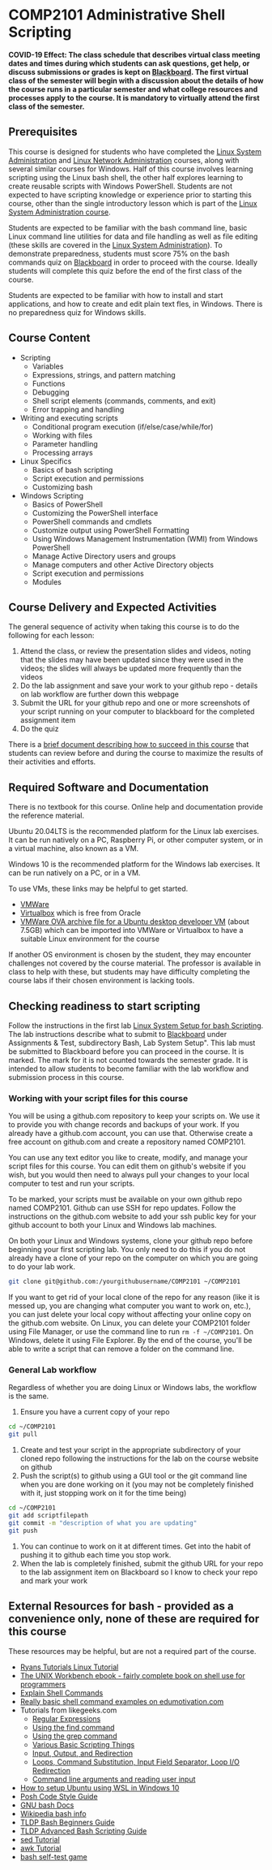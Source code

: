 # COMP2101 Administrative Shell Scripting

**COVID-19 Effect: The class schedule that describes virtual class meeting dates and times during which students can ask questions, get help, or discuss submissions or grades is kept on [Blackboard](https://gc.blackboard.com). The first virtual class of the semester will begin with a discussion about the details of how the course runs in a particular semester and what college resources and processes apply to the course. It is mandatory to virtually attend the first class of the semester.**

## Prerequisites
This course is designed for students who have completed the [Linux System Administration](/COMP2018) and [Linux Network Administration](/COMP1071) courses, along with several similar courses for Windows. Half of this course involves learning scripting using the Linux bash shell, the other half explores learning to create reusable scripts with Windows PowerShell. Students are not expected to have scripting knowledge or experience prior to starting this course, other than the single introductory lesson which is part of the [Linux System Administration course](/COMP2018).

Students are expected to be familiar with the bash command line, basic Linux command line utilities for data and file handling as well as file editing (these skills are covered in the [Linux System Administration](/COMP2018)). To demonstrate preparedness, students must score 75% on the bash commands quiz on [Blackboard](https://gc.blackboard.com) in order to proceed with the course. Ideally students will complete this quiz before the end of the first class of the course.

Students are expected to be familiar with how to install and start applications, and how to create and edit plain text fles, in Windows. There is no preparedness quiz for Windows skills.


## Course Content
* Scripting
  * Variables
  * Expressions, strings, and pattern matching
  * Functions
  * Debugging
  * Shell script elements (commands, comments, and exit)
  * Error trapping and handling
* Writing and executing scripts
  * Conditional program execution (if/else/case/while/for)
  * Working with files
  * Parameter handling
  * Processing arrays
* Linux Specifics
  * Basics of bash scripting
  * Script execution and permissions
  * Customizing bash
* Windows Scripting
  * Basics of PowerShell
  * Customizing the PowerShell interface
  * PowerShell commands and cmdlets
  * Customize output using PowerShell Formatting
  * Using Windows Management Instrumentation (WMI) from Windows PowerShell
  * Manage Active Directory users and groups
  * Manage computers and other Active Directory objects
  * Script execution and permissions
  * Modules

## Course Delivery and Expected Activities
The general sequence of activity when taking this course is to do the following for each lesson:
1. Attend the class, or review the presentation slides and videos, noting that the slides may have been updated since they were used in the videos; the slides will always be updated more frequently than the videos
1. Do the lab assignment and save your work to your github repo - details on lab workflow are further down this webpage
1. Submit the URL for your github repo and one or more screenshots of your script running on your computer to blackboard for the completed assignment item
1. Do the quiz

There is a [brief document describing how to succeed in this course](howToSucceedInThisCourse.html) that students can review before and during the course to maximize the results of their activities and efforts.

## Required Software and Documentation
There is no textbook for this course. Online help and documentation provide the reference material.

Ubuntu 20.04LTS is the recommended platform for the Linux lab exercises. It can be run natively on a PC, Raspberry Pi, or other computer system, or in a virtual machine, also known as a VM.

Windows 10 is the recommended platform for the Windows lab exercises. It can be run natively on a PC, or in a VM.

To use VMs, these links may be helpful to get started.
* [VMWare](https://vmware.com)
* [Virtualbox](https://www.virtualbox.org) which is free from Oracle
* [VMWare OVA archive file for a Ubuntu desktop developer VM](https://zonzorp.net/gc/COMP2101-21W-desktop.ova) (about 7.5GB) which can be imported into VMWare or Virtualbox to have a suitable Linux environment for the course

If another OS environment is chosen by the student, they may encounter challenges not covered by the course material. The professor is available in class to help with these, but students may have difficulty completing the course labs if their chosen environment is lacking tools.

## Checking readiness to start scripting

Follow the instructions in the first lab [Linux System Setup for bash Scripting](Labs/bash/BashScriptingSetup.html). The lab instructions describe what to submit to [Blackboard](https://gc.blackboard.com) under Assignments & Test, subdirectory Bash, Lab System Setup". This lab must be submitted to Blackboard before you can proceed in the course. It is marked. The mark for it is not counted towards the semester grade. It is intended to allow students to become familiar with the lab workflow and submission process in this course.

### Working with your script files for this course
You will be using a github.com repository to keep your scripts on. We use it to provide you with change records and backups of your work. If you already have a github.com account, you can use that. Otherwise create a free account on github.com and create a repository named COMP2101.
 
You can use any text editor you like to create, modify, and manage your script files for this course. You can edit them on github's website if you wish, but you would then need to always pull your changes to your local computer to test and run your scripts.

To be marked, your scripts must be available on your own github repo named COMP2101. Github can use SSH for repo updates. Follow the instructions on the github.com website to add your ssh public key for your github account to both your Linux and Windows lab machines.

On both your Linux and Windows systems, clone your github repo before beginning your first scripting lab. You only need to do this if you do not already have a clone of your repo on the computer on which you are going to do your lab work.
```bash
git clone git@github.com:/yourgithubusername/COMP2101 ~/COMP2101
```

If you want to get rid of your local clone of the repo for any reason (like it is messed up, you are changing what computer you want to work on, etc.), you can just delete your local copy without affecting your online copy on the github.com website. On Linux, you can delete your COMP2101 folder using File Manager, or use the command line to run `rm -f ~/COMP2101`. On Windows, delete it using File Explorer. By the end of the course, you'll be able to write a script that can remove a folder on the command line.

### General Lab workflow
Regardless of whether you are doing Linux or Windows labs, the workflow is the same.
1. Ensure you have a current copy of your repo
```bash
cd ~/COMP2101
git pull
```
1. Create and test your script in the appropriate subdirectory of your cloned repo following the instructions for the lab on the course website on github
1. Push the script(s) to github using a GUI tool or the git command line when you are done working on it (you may not be completely finished with it, just stopping work on it for the time being)
```bash
cd ~/COMP2101
git add scriptfilepath
git commit -m "description of what you are updating"
git push
```
1. You can continue to work on it at different times. Get into the habit of pushing it to github each time you stop work.
1. When the lab is completely finished, submit the github URL for your repo to the lab assignment item on Blackboard so I know to check your repo and mark your work

## External Resources for bash - provided as a convenience only, none of these are required for this course
These resources may be helpful, but are not a required part of the course.
* [Ryans Tutorials Linux Tutorial](http://ryanstutorials.net/linuxtutorial)
* [The UNIX Workbench ebook - fairly complete book on shell use for programmers](https://seankross.com/the-unix-workbench/)
* [Explain Shell Commands](http://explainshell.com)
* [Really basic shell command examples on edumotivation.com](https://edumotivation.com/category/linux/basic-commands/)
* Tutorials from likegeeks.com
  * [Regular Expressions](https://likegeeks.com/regex-tutorial-linux/)
  * [Using the find command](https://likegeeks.com/linux-find-command/)
  * [Using the grep command](https://likegeeks.com/grep-command-in-linux/)
  * [Various Basic Scripting Things](https://likegeeks.com/bash-script-easy-guide/)
  * [Input, Output, and Redirection](https://likegeeks.com/shell-scripting-awesome-guide-part4)
  * [Loops, Command Substitution, Input Field Separator, Loop I/O Redirection](https://likegeeks.com/bash-scripting-step-step-part2/)
  * [Command line arguments and reading user input](https://likegeeks.com/linux-bash-scripting-awesome-guide-part3/)
* [How to setup Ubuntu using WSL in Windows 10](https://www.windowscentral.com/install-windows-subsystem-linux-windows-10)
* [Posh Code Style Guide](https://github.com/PoshCode/PowerShellPracticeAndStyle/blob/master/TableOfContents.md)
* [GNU bash Docs](http://www.gnu.org/software/bash/)
* [Wikipedia bash info](http://en.wikipedia.org/wiki/Bash_\(Unix_shell\))
* [TLDP Bash Beginners Guide](http://www.tldp.org/LDP/Bash-Beginners-Guide/Bash-Beginners-Guide.pdf)
* [TLDP Advanced Bash Scripting Guide](http://tldp.org/LDP/abs/html/index.html)
* [sed Tutorial](http://www.thegeekstuff.com/2009/09/unix-sed-tutorial-printing-file-lines-using-address-and-patterns/)
* [awk Tutorial](http://www.thegeekstuff.com/2010/01/awk-introduction-tutorial-7-awk-print-examples/)
* [bash self-test game](http://overthewire.org/wargames/bandit)
